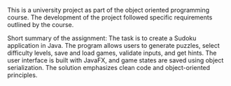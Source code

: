This is a university project as part of the object oriented programming course. The development of the project followed specific requirements outlined by the course.

Short summary of the assignment: 
The task is to create a Sudoku application in Java. The program allows users to generate puzzles, select difficulty levels, save and load games, validate inputs, and get hints. 
The user interface is built with JavaFX, and game states are saved using object serialization. The solution emphasizes clean code and object-oriented principles.
